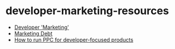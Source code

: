 # developer-marketing-resources
- [Developer 'Marketing'](https://helenmin.com/blog/marketing-to-developers)
- [Marketing Debt](https://helenmin.com/blog/marketing-debt)
- [How to run PPC for developer-focused products](https://www.poweredbysearch.com/blog/ppc-for-developers/)
